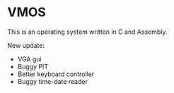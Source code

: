 # VMOS

This is an operating system written in C and Assembly.

New update:
- VGA gui
- Buggy PIT
- Better keyboard controller
- Buggy time-date reader
